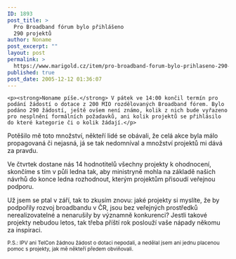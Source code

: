 ```yaml
---
ID: 1893
post_title: >
  Pro Broadband fórum bylo přihlášeno
  290 projektů
author: Noname
post_excerpt: ""
layout: post
permalink: >
  https://www.marigold.cz/item/pro-broadband-forum-bylo-prihlaseno-290-projektu
published: true
post_date: 2005-12-12 01:36:07
---
```

	<p><strong>Noname píše.</strong> V pátek ve 14:00 končil termín pro podání žádostí o dotace z 200 MIO rozdělovaných Broadband fórem. Bylo podáno 290 žádostí, ještě ovšem není známo, kolik z nich bude vyřazeno pro nesplnění formálních požadavků, ani kolik projektů se přihlásilo do které kategorie či o kolik žádají.</p>
<p>Potěšilo mě toto množství, někteří lidé se obávali, že celá akce byla málo propagovaná či nejasná, já se tak nedomníval a množství projektů mi dává za pravdu.</p>
<p>Ve čtvrtek dostane nás 14 hodnotitelů všechny projekty k ohodnocení, skončíme s tím v půli ledna tak, aby ministryně mohla na základě našich návrhů do konce ledna rozhodnout, kterým projektům přisoudí veřejnou podporu.</p>
<p>Už jsem se ptal v září, tak to zkusím znovu: jaké projekty si myslíte, že by podpořily rozvoj broadbandu v ČR, jsou bez veřejných prostředků nerealizovatelné a nenarušily by významně konkurenci? Jestli takové projekty nebudou letos, tak třeba příští rok poslouží vaše nápady někomu za inspiraci.</p>
<p style="font-size:smaller">P.S.: IPV ani TelCon žádnou žádost o dotaci nepodali, a nedělal jsem ani jednu placenou pomoc s projekty, jak mě někteří předem obviňovali.</p>